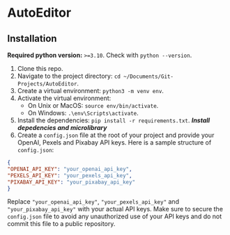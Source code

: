 # AutoEditor

## Installation
**Required python version:** `>=3.10`. Check with `python --version`.

1. Clone this repo.
2. Navigate to the project directory: `cd ~/Documents/Git-Projects/AutoEditor`.
3. Create a virtual environment: `python3 -m venv env`.
4. Activate the virtual environment:
   - On Unix or MacOS: `source env/bin/activate`.
   - On Windows: `.\env\Scripts\activate`.
5. Install the dependencies: `pip install -r requirements.txt`. ***Install depedencies and microlibrary***
6. Create a `config.json` file at the root of your project and provide your OpenAI, Pexels and Pixabay API keys. Here is a sample structure of `config.json`:
```json
{
"OPENAI_API_KEY": "your_openai_api_key",
"PEXELS_API_KEY": "your_pexels_api_key",
"PIXABAY_API_KEY": "your_pixabay_api_key"
}
```

Replace `"your_openai_api_key"`, `"your_pexels_api_key"` and `"your_pixabay_api_key"` with your actual API keys. Make sure to secure the `config.json` file to avoid any unauthorized use of your API keys and do not commit this file to a public repository.

